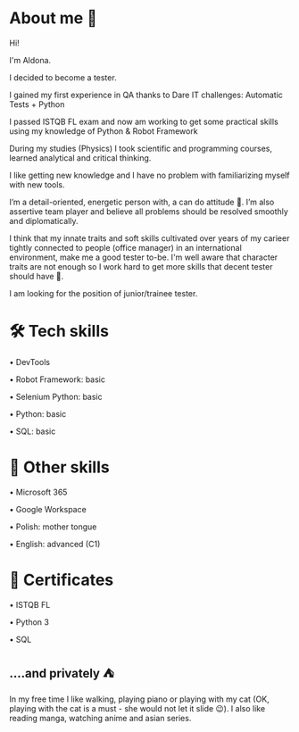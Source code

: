 # About me 👋
Hi! 

I'm Aldona.

I decided to become a tester.

I gained my first experience in QA thanks to Dare IT challenges: Automatic  Tests + Python 

I passed ISTQB FL exam and now am working to get some practical skills using my knowledge of Python & Robot Framework

During my studies (Physics) I took scientific and programming courses, learned analytical and critical thinking. 

I like getting new knowledge and I have no problem with familiarizing myself with new tools.

I’m a detail-oriented, energetic person with, a can do attitude 💪. I’m also assertive team player and believe all problems should be resolved smoothly and diplomatically.

I think that my innate traits and soft skills cultivated over years of my carieer tightly connected to people (office manager) in an international environment, make me a good tester to-be.
I'm well aware that character traits are not enough so I work hard to get more skills that decent tester should have 🙂.


I am looking for the position of junior/trainee tester.

# 🛠️ Tech skills

•	DevTools

•	Robot Framework: basic

•	Selenium Python: basic

•	Python: basic

•	SQL: basic

# 🔨 Other skills
•	Microsoft 365

•	Google Workspace

•	Polish: mother tongue

•	English: advanced (C1)

# 🥇 Certificates
•	ISTQB FL

•	Python 3

•	SQL

## ....and privately ⛺
In my free time I like walking, playing piano or playing with my cat (OK, playing with the cat is a must - she would not let it slide 😉). I also like reading manga, watching anime and asian series. 



<!---
- 👋 Hi, I’m @AldonaPiet
- 👀 I’m interested in ...
- 🌱 I’m currently learning ...
- 💞️ I’m looking to collaborate on ...
- 📫 How to reach me ...

AldonaPiet/AldonaPiet is a ✨ special ✨ repository because its `README.md` (this file) appears on your GitHub profile.
You can click the Preview link to take a look at your changes.
--->
